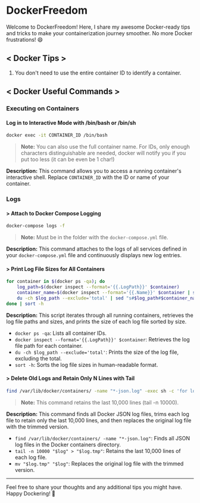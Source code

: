 # DockerFreedom
Welcome to DockerFreedom! Here, I share my awesome Docker-ready tips and tricks to make your containerization journey smoother. No more Docker frustrations! 😄

## < Docker Tips >
1. You don't need to use the entire container ID to identify a container.

## < Docker Useful Commands >

### Executing on Containers

#### Log in to Interactive Mode with /bin/bash or /bin/sh
```bash
docker exec -it CONTAINER_ID /bin/bash
```
> **Note:** You can also use the full container name. For IDs, only enough characters distinguishable are needed, docker will notify you if you put too less (it can be even be 1 char!)

**Description:** This command allows you to access a running container's interactive shell. Replace `CONTAINER_ID` with the ID or name of your container.

### Logs

#### > Attach to Docker Compose Logging
```bash
docker-compose logs -f
```
> **Note:** Must be in the folder with the `docker-compose.yml` file.

**Description:** This command attaches to the logs of all services defined in your `docker-compose.yml` file and continuously displays new log entries.

#### > Print Log File Sizes for All Containers
```bash
for container in $(docker ps -qa); do
    log_path=$(docker inspect --format='{{.LogPath}}' $container)
    container_name=$(docker inspect --format='{{.Name}}' $container | sed 's/\///')
    du -ch $log_path --exclude='total' | sed "s#$log_path#$container_name#g" | grep -v 'total'
done | sort -h
```

**Description:** This script iterates through all running containers, retrieves the log file paths and sizes, and prints the size of each log file sorted by size.

- `docker ps -qa`: Lists all container IDs.
- `docker inspect --format='{{.LogPath}}' $container`: Retrieves the log file path for each container.
- `du -ch $log_path --exclude='total'`: Prints the size of the log file, excluding the total.
- `sort -h`: Sorts the log file sizes in human-readable format.

#### > Delete Old Logs and Retain Only N Lines with Tail
```bash
find /var/lib/docker/containers/ -name "*-json.log" -exec sh -c 'for log; do tail -n 10000 "$log" > "$log.tmp" && mv "$log.tmp" "$log"; done' sh {} +
```
> **Note:** This command retains the last 10,000 lines (tail -n 10000).

**Description:** This command finds all Docker JSON log files, trims each log file to retain only the last 10,000 lines, and then replaces the original log file with the trimmed version.

- `find /var/lib/docker/containers/ -name "*-json.log"`: Finds all JSON log files in the Docker containers directory.
- `tail -n 10000 "$log" > "$log.tmp"`: Retains the last 10,000 lines of each log file.
- `mv "$log.tmp" "$log"`: Replaces the original log file with the trimmed version.

---

Feel free to share your thoughts and any additional tips you might have. Happy Dockering! 🚀